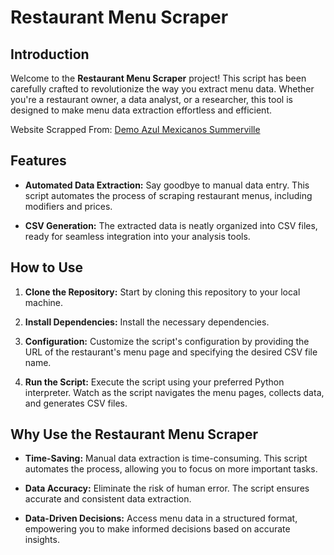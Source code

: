 # Restaurant Menu Scraper

## Introduction

Welcome to the **Restaurant Menu Scraper** project! This script has been carefully crafted to revolutionize the way you extract menu data. Whether you're a restaurant owner, a data analyst, or a researcher, this tool is designed to make menu data extraction effortless and efficient.

Website Scrapped From: [Demo Azul Mexicanos Summerville](https://demoazulmexicanosummerville.onlineordersnow.com/MenuDisplay)

## Features

- **Automated Data Extraction:** Say goodbye to manual data entry. This script automates the process of scraping restaurant menus, including modifiers and prices.

- **CSV Generation:** The extracted data is neatly organized into CSV files, ready for seamless integration into your analysis tools.

## How to Use

1. **Clone the Repository:** Start by cloning this repository to your local machine.

2. **Install Dependencies:**  Install the necessary dependencies.

3. **Configuration:** Customize the script's configuration by providing the URL of the restaurant's menu page and specifying the desired CSV file name.

4. **Run the Script:** Execute the script using your preferred Python interpreter. Watch as the script navigates the menu pages, collects data, and generates CSV files.

## Why Use the Restaurant Menu Scraper

- **Time-Saving:** Manual data extraction is time-consuming. This script automates the process, allowing you to focus on more important tasks.

- **Data Accuracy:** Eliminate the risk of human error. The script ensures accurate and consistent data extraction.

- **Data-Driven Decisions:** Access menu data in a structured format, empowering you to make informed decisions based on accurate insights.
